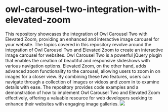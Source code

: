 # owl-carousel-two-integration-with-elevated-zoom
This repository showcases the integration of Owl Carousel Two with Elevated Zoom, providing an enhanced and interactive image carousel for your website.
The topics covered in this repository revolve around the integration of Owl Carousel Two and Elevated Zoom to create an interactive image carousel for websites. Owl Carousel Two is a powerful jQuery plugin that enables the creation of beautiful and responsive slideshows with various navigation options. Elevated Zoom, on the other hand, adds advanced zoom functionality to the carousel, allowing users to zoom in on images for a closer view. By combining these two features, users can navigate through a collection of images or videos and zoom in to examine details with ease. The repository provides code examples and a demonstration of how to implement Owl Carousel Two and Elevated Zoom effectively, offering a valuable resource for web developers seeking to enhance their websites with engaging image galleries.
<img src="https://sammulla47.github.io/owl-carousel-two-integration-with-elevated-zoom/fruits/Demo.PNG">
